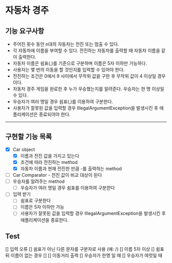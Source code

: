 # 자동차 경주 

## 기능 요구사항
- 주어진 횟수 동안 n대의 자동차는 전진 또는 멈출 수 있다.
- 각 자동차에 이름을 부여할 수 있다. 전진하는 자동차를 출력할 때 자동차 이름을 같이 출력한다.
- 자동차 이름은 쉼표(,)를 기준으로 구분하며 이름은 5자 이하만 가능하다.
- 사용자는 몇 번의 이동을 할 것인지를 입력할 수 있어야 한다.
- 전진하는 조건은 0에서 9 사이에서 무작위 값을 구한 후 무작위 값이 4 이상일 경우이다.
- 자동차 경주 게임을 완료한 후 누가 우승했는지를 알려준다. 우승자는 한 명 이상일 수 있다.
- 우승자가 여러 명일 경우 쉼표(,)를 이용하여 구분한다.
- 사용자가 잘못된 값을 입력할 경우 IllegalArgumentException을 발생시킨 후 애플리케이션은 종료되어야 한다.

---
## 구현할 기능 목록
- [X] Car object 
    - [X] 이름과 전진 값을 가지고 있는다
    - [X] 조건에 따라 전진하는 method
    - [X] 자동차 이름과 현재 전진한 만큼 -를 출력하는 method
- [ ] Car Comparator - 전진 값이 비교 대상이 된다
- [ ] 우승자를 알려주는 method
  - [ ] 우승자가 여러 명일 경우 쉼표를 이용하여 구분한다 
- [ ] 입력 받기
  - [ ] 쉼표로 구분한다  
  - [ ] 이름은 5자 이하만 가능 
  - [ ] 사용자가 잘못된 값을 입력할 경우 IllegalArgumentException을 발생시킨 후 애플리케이션을 종료한다.

## Test 
[] 입력 오류
    [] 쉼표가 아닌 다른 문자를 구분자로 사용 (예: /)
    [] 이름 5자 이상
    [] 쉼표 뒤 이름이 없는 경우
    []
[] 이동거리 출력
[] 우승자가 한명 일 때 
[] 우승자가 여럿일 때 

